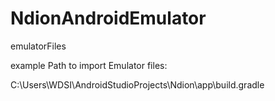 # NdionAndroidEmulator
emulatorFiles


example Path to import Emulator files:

C:\Users\WDSI\AndroidStudioProjects\Ndion\app\build.gradle
